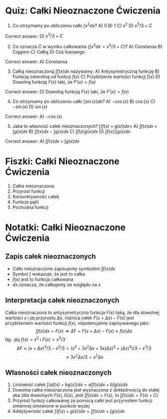  # Quiz: Całki Nieoznaczone Ćwiczenia

1. Co otrzymamy po obliczeniu całki $\int x^2 dx$?
A) 0
B) 1
C) $x^2$
D) $x^3/3 + C$

Correct answer: D) $x^3/3 + C$

2. Co oznacza $C$ w wyniku całkowania $(\int x^2 dx = x^3/3 + C)$?
A) Constansa
B) Ciągiem
C) Całką
D) Coś losowego

Correct answer: A) Constansa

3. Całką nieoznaczoną $\int f(x) dx$ nazywamy:
A) Antysymetryczną funkcję
B) Funkcję odwrotną od funkcji $f(x)$
C) Przybliżenie wartości funkcji $f(x)$
D) Dowolną funkcję $F(x)$ taki, że $F'(x) = f(x)$

Correct answer: D) Dowolną funkcję $F(x)$ taki, że $F'(x) = f(x)$

4. Co otrzymamy po obliczeniu całki $\int \sin(x) dx$?
A) $-\cos(x)$
B) $\cos(x)$
C) $-\sin(x)$
D) $\sin(x)$

Correct answer: A) $-\cos(x)$

5. Jaka to własność całek nieoznaczonych? $\int (f(x) + g(x)) dx =$
A) $\int f(x) dx + \int g(x) dx$
B) $\int f(x) dx - \int g(x) dx$
C) $\int f(x) g(x) dx$
D) $\int f(x) / \int g(x) dx$

Correct answer: A) $\int f(x) dx + \int g(x) dx$

# Fiszki: Całki Nieoznaczone Ćwiczenia

1. Całka nieoznaczona
2. Przyrost funkcji
3. Koniunktywność całek
4. Funkcje pętli
5. Pochodna funkcji

# Notatki: Całki Nieoznaczone Ćwiczenia

## Zapis całek nieoznaczonych
- Całki nieoznaczone zapisujemy symbolem $\int f(x) dx$
- Symbol $\int$ wskazuje, że jest to całka
- $f(x)$ jest to funkcja całkowana
- $dx$ oznacza, że całkujemy ze względu na $x$

## Interpretacja całek nieoznaczonych
Całka nieoznaczona to antysymetryczna funkcja $F(x)$ taką, że dla dowolnej wartości $x$ i jej przyrostu $\Delta x$, różnica całek $F(x + \Delta x) - F(x)$ jest przyblżeniem wartości funkcji $f(x)$, nilpotencjalnie zapisywanego jako:
$$
\int f(x) dx = F(x) \Rightarrow \Delta F = F(x + \Delta x) - F(x) \approx f(x) \Delta x
$$
Np. dla $f(x) = x^2$ i $F(x) = x^3/3$
$$
\Delta F \approx (x+\Delta x)^3/3 - x^3/3 = (x^3 + 3x^2\Delta x + 3x(\Delta x)^2 + (\Delta x)^3)/3 - x^3/3
$$
$$
\approx 3x^2\Delta x/3 = x^2\Delta x
$$

## Własności całek nieoznaczonych
1. Liniowość całek $\int (af(x) + bg(x)) dx = a \int f(x) dx + b \int g(x) dx$
2. Dowolna całka nieoznaczona jest wyznaczona z dokładnością do stałej aka (dla dowolnych $F(x), G(x)$, jeśli $\int f(x) dx = F(x)$, to $\int f(x) dx = F(x) + C$)
3. Przyrost funkcji całkowanej za pomocą całki jest przyrostem funkcji zmiennej omówione w punkcie wyżej
4. Addytywność całek $\int (f(x) + g(x)) dx = \int f(x) dx + \int g(x) dx$
